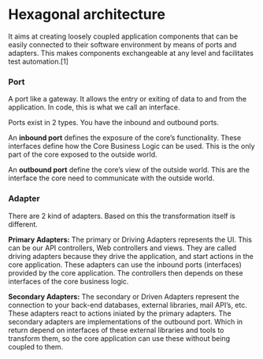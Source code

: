 # Hexagonal architecture

It aims at creating loosely coupled application components that can be easily connected to their software environment by means of ports and adapters. This makes components exchangeable at any level and facilitates test automation.[1]

### Port
A port like a gateway. It allows the entry or exiting of data to and from the application. In code, this is what we call an interface.

Ports exist in 2 types. You have the inbound and outbound ports.

An **inbound port** defines the exposure of the core’s functionality. These interfaces define how the Core Business Logic can be used. This is the only part of the core exposed to the outside world.

An **outbound port** define the core’s view of the outside world. This are the interface the core need to communicate with the outside world.


### Adapter
There are 2 kind of adapters. Based on this the transformation itself is different.

**Primary Adapters:**
The primary or Driving Adapters represents the UI. This can be our API controllers, Web controllers and views. They are called driving adapters because they drive the application, and start actions in the core application. These adapters can use the inbound ports (interfaces) provided by the core application. The controllers then depends on these interfaces of the core business logic.


**Secondary Adapters:**
The secondary or Driven Adapters represent the connection to your back-end databases, external libraries, mail API’s, etc. These adapters react to actions iniated by the primary adapters. The secondary adapters are implementations of the outbound port. Which in return depend on interfaces of these external libraries and tools to transform them, so the core application can use these without being coupled to them.

